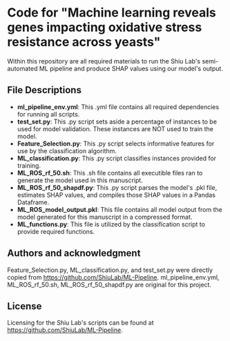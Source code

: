 # Code for "Machine learning reveals genes impacting oxidative stress resistance across yeasts"
Within this repository are all required materials to run the Shiu Lab's semi-automated ML pipeline and produce SHAP values using our model's output.

## File Descriptions
- **ml_pipeline_env.yml**: This .yml file contains all required dependencies for running all scripts.
- **test_set.py**: This .py script sets aside a percentage of instances to be used for model validation. These instances are NOT used to  train the model.
- **Feature_Selection.py**: This .py script selects informative features for use by the classification algorithm.
- **ML_classification.py**: This .py script classifies instances provided for training.
- **ML_ROS_rf_50.sh**: This .sh file contains all executible files ran to generate the model used in this manuscript.
- **ML_ROS_rf_50_shapdf.py**: This .py script parses the model's .pkl file, estimates SHAP values, and compiles those SHAP values in a Pandas Dataframe. 
- **ML_ROS_model_output.pkl**: This file contains all model output from the model generated for this manuscript in a compressed format.
- **ML_functions.py**: This file is utilized by the classification script to provide required functions.

## Authors and acknowledgment
Feature_Selection.py, ML_classification.py, and test_set.py were directly copied from https://github.com/ShiuLab/ML-Pipeline.
ml_pipeline_env.yml, ML_ROS_rf_50.sh, ML_ROS_rf_50_shapdf.py are original for this project.

## License
Licensing for the Shiu Lab's scripts can be found at https://github.com/ShiuLab/ML-Pipeline.